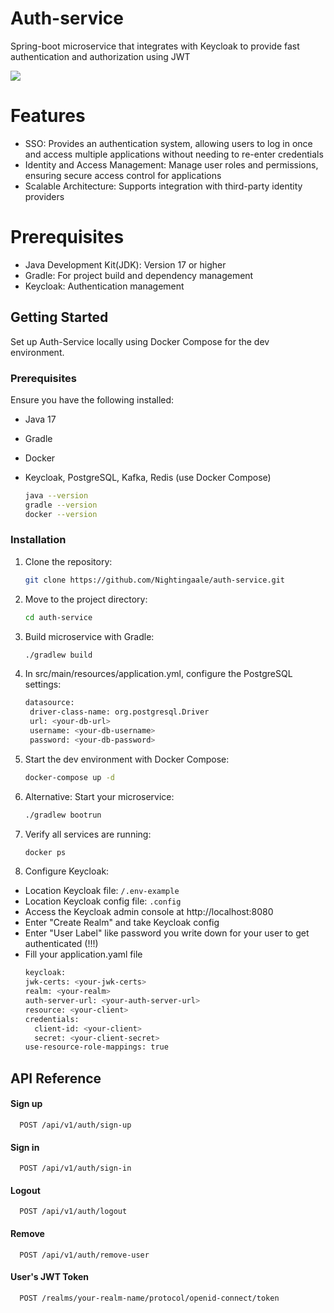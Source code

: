 # Auth-service
Spring-boot microservice that integrates with Keycloak to provide fast authentication and authorization using JWT
<p align="left">
  <img src="https://skillicons.dev/icons?i=java,spring,postgres,kafka,redis,docker,gradle,postman,git"/>
</p>

# Features

- SSO: Provides an authentication system, allowing users to log in once and access multiple applications without needing to re-enter credentials
- Identity and Access Management: Manage user roles and permissions, ensuring secure access control for applications
- Scalable Architecture: Supports integration with third-party identity providers

# Prerequisites
- Java Development Kit(JDK): Version 17 or higher
- Gradle: For project build and dependency management
- Keycloak: Authentication management

## Getting Started

Set up Auth-Service locally using Docker Compose for the dev environment.

### Prerequisites

Ensure you have the following installed:
- Java 17
- Gradle
- Docker
- Keycloak, PostgreSQL, Kafka, Redis (use Docker Compose)
  
  ```sh
  java --version
  gradle --version
  docker --version
  ```

### Installation

1. Clone the repository:
   ```sh
   git clone https://github.com/Nightingaale/auth-service.git
   ```
2. Move to the project directory:
   ```sh
   cd auth-service
   ```
3. Build microservice with Gradle:
    ```sh
   ./gradlew build
   ```
5. In src/main/resources/application.yml, configure the PostgreSQL settings:
   ```sh
   datasource:
    driver-class-name: org.postgresql.Driver
    url: <your-db-url>
    username: <your-db-username>
    password: <your-db-password>
    ```
6. Start the dev environment with Docker Compose:
   ```sh
   docker-compose up -d
   ```
7. Alternative: Start your microservice:
   ```sh
   ./gradlew bootrun
   ```
9. Verify all services are running:
   ```sh
   docker ps
   ```
10. Configure Keycloak:
- Location Keycloak file: `/.env-example`
- Location Keycloak config file: `.config`
- Access the Keycloak admin console at http://localhost:8080
- Enter "Create Realm" and take Keycloak config
- Enter "User Label" like password you write down for your user to get authenticated (!!!)
- Fill your application.yaml file
   ```sh
  keycloak:
   jwk-certs: <your-jwk-certs>
   realm: <your-realm>
   auth-server-url: <your-auth-server-url>
   resource: <your-client>
   credentials:
     client-id: <your-client>
     secret: <your-client-secret>
  use-resource-role-mappings: true
   ```
## API Reference

#### Sign up

```http
  POST /api/v1/auth/sign-up
```

#### Sign in

```http
  POST /api/v1/auth/sign-in
```

#### Logout

```http
  POST /api/v1/auth/logout
```

#### Remove

```http
  POST /api/v1/auth/remove-user
```

#### User's JWT Token

```http
  POST /realms/your-realm-name/protocol/openid-connect/token
```
